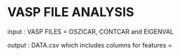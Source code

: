 # VASP FILE ANALYSIS

input : VASP FILES = OSZICAR, CONTCAR and EIGENVAL

output :  DATA.csv which includes columns for features = 

